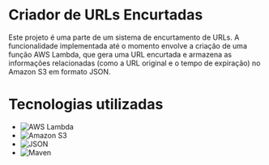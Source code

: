 # Criador de URLs Encurtadas
<p>Este projeto é uma parte de um sistema de encurtamento de URLs. A funcionalidade implementada até o momento envolve a criação de uma função AWS Lambda, que gera uma URL encurtada e armazena as informações relacionadas (como a URL original e o tempo de expiração) no Amazon S3 em formato JSON.</p>

# Tecnologias utilizadas

* <img src="https://img.shields.io/badge/-AWS%20Lambda-FF9900?style=flat&logo=awslambda&logoColor=white" alt="AWS Lambda">
* <img src="https://img.shields.io/badge/-Amazon%20S3-232F3E?style=flat&logo=amazons3&logoColor=569A31" alt="Amazon S3">
* <img src="https://img.shields.io/badge/-JSON-232F3E?style=flat&logo=json&logoColor=#000000" alt="JSON">
* <img src="https://img.shields.io/badge/-Maven-232F3E?style=flat&logo=apachemaven&logoColor=C71A36" alt="Maven">



